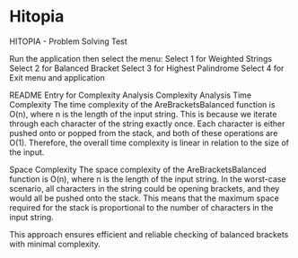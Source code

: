 # Hitopia
HITOPIA - Problem Solving Test

Run the application then select the menu:
Select 1 for Weighted Strings
Select 2 for Balanced Bracket 
Select 3 for Highest Palindrome
Select 4 for Exit menu and application

README Entry for Complexity Analysis
Complexity Analysis
Time Complexity
The time complexity of the AreBracketsBalanced function is O(n), where n is the length of the input string. This is because we iterate through each character of the string exactly once. Each character is either pushed onto or popped from the stack, and both of these operations are O(1). Therefore, the overall time complexity is linear in relation to the size of the input.

Space Complexity
The space complexity of the AreBracketsBalanced function is O(n), where n is the length of the input string. In the worst-case scenario, all characters in the string could be opening brackets, and they would all be pushed onto the stack. This means that the maximum space required for the stack is proportional to the number of characters in the input string.

This approach ensures efficient and reliable checking of balanced brackets with minimal complexity.
